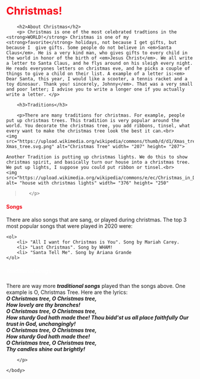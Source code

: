 <!DOCTYPE html>
<html>
    <head>
        <meta charset="utf-8">
        <title>Project: Holiday card</title>
    </head>
    <body>
<style>
    
    body {
        background-color: rgb(91, 92, 87);
    }
    h1 {
        color:rgb(247, 8, 24);
    }
    
    h2{
       color:rgb(245, 245, 245); 
    }
    
    h3{
       color:rgb(40, 240, 9); 
    }
    
    h4{
       color:rgb(242, 12, 24); 
    }
    
    h5{
       color:rgb(255, 255, 255); 
    }
    
</style>
        <h1>Christmas!</h1>
        
        <h2>About Christmas</h2>
        <p> Christmas is one of the most celebrated tradtions in the <strong>WORLD!</strong> Christmas is one of my <strong>favorite</strong> holidays, not because I get gifts, but because I  give gifts. Some people do not believe in <em>Santa Claus</em>. He is a very kind man, who gives gifts to every child in the world in honor of the birth of <em>Jesus Christ</em>. We all write a letter to Santa Claus, and he flys around on his sleigh every night. He reads everyones letters on christmas eve, and he picks a couple of things to give a child on their list. A example of a letter is:<em> Dear Santa, this year, I would like a scooter, a tennis racket and a toy dinosaur. Thank you! sincerely, Johnny</em>. That was a very small and poor letter; I advise you to write a longer one if you actually write a letter. </p>
        
        <h3>Traditions</h3>
    
        <p>There are many traditions for christmas. For example, people put up christmas trees. This tradition is very popular around the world. You decorate the christmas tree, you add ribbons, tinsel, what every want to make the christmas tree look the best it can.<br>
    <img src="https://upload.wikimedia.org/wikipedia/commons/thumb/d/d1/Xmas_tree.svg/1024px-Xmas_tree.svg.png" alt="Christmas Tree" width= "207" height= "207">
    
    Another Tradition is putting up christmas lights. We do this to show christmas spirit, and basically turn our house into a christmas tree. We put up lights, I suppose you could put ribbon or tinsel.<br>
    <img src="https://upload.wikimedia.org/wikipedia/commons/e/ec/Christmas_in_Dublin%2C_CA.jpg" alt= "house with christmas lights" width= "376" height= "250"
>        </p>

<h4>Songs</h4>
<p>
    There are also songs that are sang, or played during christmas. The top 3 most popular songs that were played in 2020 were:<br> 
                                                            
    <ol>
        <li> "All I want for Christmas is You". Song by Mariah Carey.
        <li> "Last Christmas". Song by WHAM!
        <li> "Santa Tell Me". Song by Ariana Grande
    </ol>
</p>
    <h5>Traditional Songs</h5>
        <p>
           There are way more <strong><em>traditional songs</em></strong> played than the songs above. One example is O, Christmas Tree. Here are the lyrics:<br> <strong><em>O Christmas tree, O Christmas tree,<br>How lovely are thy branches!<br> O Christmas tree, O Christmas tree,<br> How sturdy God hath made thee! Thou bidd'st us all place faithfully Our trust in God, unchangingly!<br> O Christmas tree, O Christmas tree,<br> How sturdy God hath made thee!<br> O Christmas tree, O Christmas tree,<br> Thy candles shine out brightly!</em></strong>
           
            
            
        </p> 
        
    </body>
</html>


           
            
            


      
